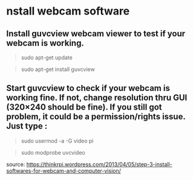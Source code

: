 # nstall webcam software

## Install guvcview webcam viewer to test if your webcam is working.

> sudo apt-get update

> sudo apt-get install guvcview

## Start guvcview to check if your webcam is working fine. If not, change resolution thru GUI (320×240 should be fine). If you still got problem, it could be a permission/rights issue. Just type :

> sudo usermod -a -G video pi

> sudo modprobe uvcvideo

source: <https://thinkrpi.wordpress.com/2013/04/05/step-3-install-softwares-for-webcam-and-computer-vision/>
